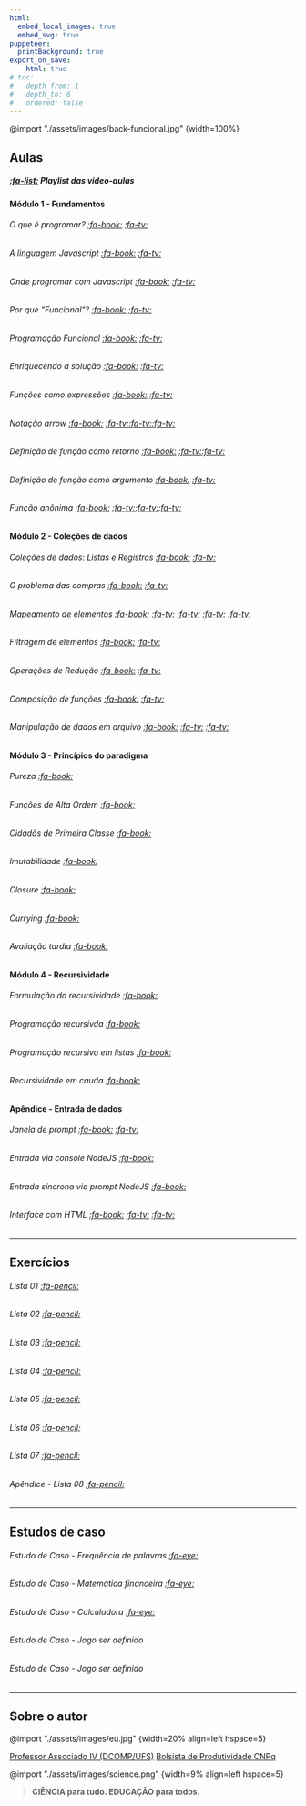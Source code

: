 ```yaml
---
html:
  embed_local_images: true
  embed_svg: true
puppeteer: 
  printBackground: true
export_on_save:
    html: true
# toc:
#   depth_from: 1
#   depth_to: 6
#   ordered: false
---
```


<!-- # Sumário {ignore}
[TOC] -->

@import "./assets/images/back-funcional.jpg" {width=100%}  

## Aulas

##### [:fa-list:](https://youtube.com/playlist?list=PLrX8_48jS7BcT4JdtUIHNKCuVEugPcz2d) Playlist das video-aulas 

#### Módulo 1 - Fundamentos
###### O que é programar? [:fa-book:](/conteudo/aulas/01oqueeprogramar.html) [:fa-tv:](https://youtu.be/OtznOZE6-ns)
###### A linguagem Javascript [:fa-book:](/conteudo/aulas/02linguagemjavascript.html) [:fa-tv:](https://youtu.be/vzm3EJjfsmQ)
###### Onde programar com Javascript [:fa-book:](/conteudo/aulas/03ondeprogramar.html) [:fa-tv:](https://youtu.be/b2NJFxu3DQY)
###### Por que "Funcional"? [:fa-book:](/conteudo/aulas/04porquefuncional.html) [:fa-tv:](https://youtu.be/5OAlfVrq1qE)
###### Programação Funcional [:fa-book:](/conteudo/aulas/05programacaofuncional.html) [:fa-tv:](https://youtu.be/Ccmh07GYsQs) 
###### Enriquecendo a solução [:fa-book:](/conteudo/aulas/06enriquecendoprograma.html) [:fa-tv:](https://youtu.be/l8ELcaEh4Mg)
###### Funções como expressões [:fa-book:](/conteudo/aulas/07funcoesexpressoes.html) [:fa-tv:](https://youtu.be/x72CpUk1mcg) 
###### Notação *arrow* [:fa-book:](/conteudo/aulas/08notacaoarrow.html) [:fa-tv:](https://youtu.be/2PTkYMLuFOY)[:fa-tv:](https://youtu.be/oEd3Zp5dvx4)[:fa-tv:](https://youtu.be/FL_wLGXjj50)
###### Definição de função como retorno [:fa-book:](/conteudo/aulas/09funcaocomoretorno.html) [:fa-tv:](https://youtu.be/N0vjAngeuJM)[:fa-tv:](https://youtu.be/p0GLTnDz7T8)  
###### Definição de função como argumento [:fa-book:](/conteudo/aulas/10funcaocomoargumento.html) [:fa-tv:](https://youtu.be/QIJXZTTIxQg) 
###### Função *anônima* [:fa-book:](/conteudo/aulas/11funcaoanonima.html) [:fa-tv:](https://youtu.be/yoYOomI51N4)[:fa-tv:](https://youtu.be/v_Ecdlqani8)[:fa-tv:](https://youtu.be/qkGi6Boa0bg)

#### Módulo 2 - Coleções de dados
###### Coleções de dados: Listas e Registros [:fa-book:](/conteudo/aulas/12colecoes.html) [:fa-tv:](https://youtu.be/nfiJpiOGElA)
###### O problema das compras [:fa-book:](/conteudo/aulas/13colecoes_compras.html) [:fa-tv:](https://youtu.be/V8NTzGHIZYA)
###### Mapeamento de elementos [:fa-book:](/conteudo/aulas/14mapeamento.html) [:fa-tv:](https://youtu.be/w5I1HLLQ5yI) [:fa-tv:](https://youtu.be/IzBosJgniWc) [:fa-tv:](https://youtu.be/LJ5OY9ky6kw) [:fa-tv:](https://youtu.be/JinulM8LOxI)
###### Filtragem de elementos [:fa-book:](/conteudo/aulas/15filtragem.html) [:fa-tv:](https://youtu.be/FAXLp33tICY)
###### Operações de Redução [:fa-book:](/conteudo/aulas/16reducao.html) [:fa-tv:](https://youtu.be/YG63uLaXPl4)
###### Composição de funções [:fa-book:](/conteudo/aulas/17composicao.html) [:fa-tv:](https://youtu.be/VYz9aszr5jc)
###### Manipulação de dados em arquivo [:fa-book:](/conteudo/aulas/18arquivos.html) [:fa-tv:](https://youtu.be/THPdtPbM11o) [:fa-tv:](https://youtu.be/_cMkkER7b50)

#### Módulo 3 - Princípios do paradigma
###### Pureza [:fa-book:](/conteudo/aulas/19principiospureza.html)
###### Funções de Alta Ordem [:fa-book:](/conteudo/aulas/20principiosaltaordem.html)
###### Cidadãs de Primeira Classe [:fa-book:](/conteudo/aulas/21principiosprimeiraclasse.html)
###### Imutabilidade [:fa-book:](/conteudo/aulas/22principiosimutabilidade.html)
###### *Closure* [:fa-book:](/conteudo/aulas/23principiosclosure.html)
###### *Currying* [:fa-book:](/conteudo/aulas/24principioscurrying.html)
###### Avaliação tardia [:fa-book:](/conteudo/aulas/25principiosavaltardia.html)

#### Módulo 4 - Recursividade
###### Formulação da recursividade [:fa-book:](/conteudo/aulas/26recursividadeformulacao.html)
###### Programação recursivda [:fa-book:](/conteudo/aulas/27programacaorecursiva.html)
###### Programação recursiva em listas [:fa-book:](/conteudo/aulas/28programacaorecursivalistas.html) 
###### Recursividade em cauda [:fa-book:](/conteudo/aulas/29recursividadecauda.html)

#### Apêndice - Entrada de dados
###### Janela de prompt [:fa-book:](/conteudo/aulas/30apendicejanelaprompt.html) [:fa-tv:](https://youtu.be/zLmiKiIXSgA)
###### Entrada via console NodeJS [:fa-book:](/conteudo/aulas/31apendiceconsolenodejs.html)
###### Entrada síncrona via prompt NodeJS [:fa-book:](/conteudo/aulas/32apendicepromptnodejs.html)
###### Interface com HTML [:fa-book:](/conteudo/aulas/33apendiceentradahtml.html) [:fa-tv:](https://youtu.be/svMNr2ELL8c) [:fa-tv:](https://youtu.be/bUfIfx9ySzI)

---
## Exercícios
###### Lista 01 [:fa-pencil:](/conteudo/exercicios/lista01.html)
###### Lista 02 [:fa-pencil:](/conteudo/exercicios/lista02.html)
###### Lista 03 [:fa-pencil:](/conteudo/exercicios/lista03.html)
###### Lista 04 [:fa-pencil:](/conteudo/exercicios/lista04.html)
###### Lista 05 [:fa-pencil:](/conteudo/exercicios/lista05.html)
###### Lista 06 [:fa-pencil:](/conteudo/exercicios/lista06.html)
###### Lista 07 [:fa-pencil:](/conteudo/exercicios/lista07.html)
###### Apêndice - Lista 08 [:fa-pencil:](/conteudo/exercicios/lista08.html)
---
## Estudos de caso
###### Estudo de Caso - Frequência de palavras [:fa-eye:](/conteudo/estudocaso/ec_frequencia.html)
###### Estudo de Caso - Matemática financeira [:fa-eye:](/conteudo/estudocaso/ec_financeira.html)
###### Estudo de Caso - Calculadora [:fa-eye:](/conteudo/estudocaso/ec_calculadora.html)
###### Estudo de Caso - *Jogo ser definido*
###### Estudo de Caso - *Jogo ser definido* 

---

## Sobre o autor

@import "./assets/images/eu.jpg" {width=20% align=left hspace=5} 

[Professor Associado IV (DCOMP/UFS)](https://www.sigaa.ufs.br/sigaa/public/docente/portal.jsf?siape=2527554)
[Bolsista de Produtividade CNPq](http://lattes.cnpq.br/7119477874134821)


@import "./assets/images/science.png" {width=9% align=left hspace=5} 

> **CIÊNCIA para tudo. 
> EDUCAÇÃO para todos.**